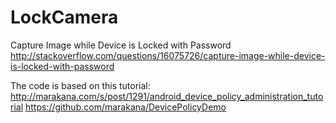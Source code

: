 LockCamera
==========

Capture Image while Device is Locked with Password
http://stackoverflow.com/questions/16075726/capture-image-while-device-is-locked-with-password

The code is based on this tutorial: http://marakana.com/s/post/1291/android_device_policy_administration_tutorial
https://github.com/marakana/DevicePolicyDemo
